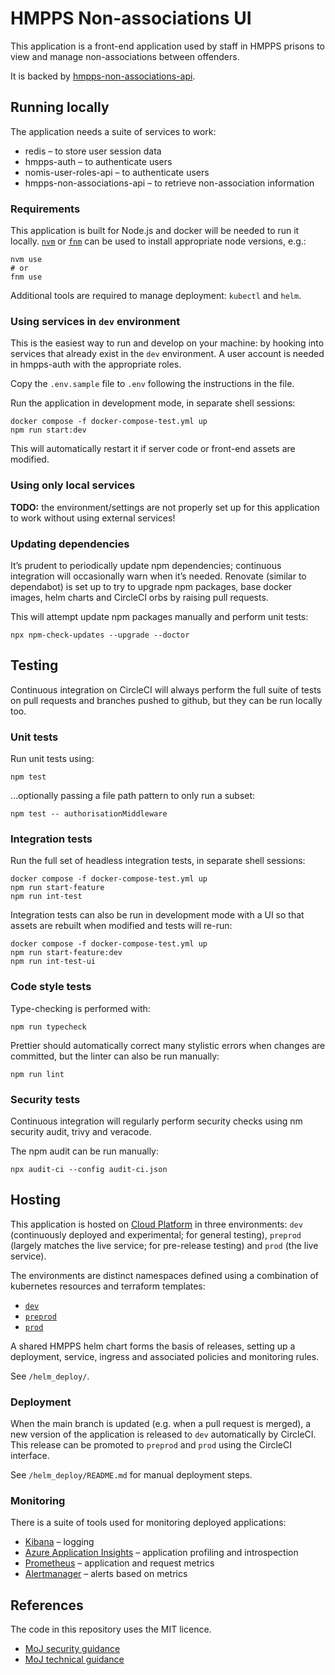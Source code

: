 # HMPPS Non-associations UI

This application is a front-end application used by staff in HMPPS prisons to view and manage non-associations between offenders.

It is backed by [hmpps-non-associations-api](https://github.com/ministryofjustice/hmpps-non-associations-api).

## Running locally

The application needs a suite of services to work:

* redis – to store user session data
* hmpps-auth – to authenticate users
* nomis-user-roles-api – to authenticate users
* hmpps-non-associations-api – to retrieve non-association information

### Requirements

This application is built for Node.js and docker will be needed to run it locally.
[`nvm`](https://github.com/nvm-sh/nvm) or [`fnm`](https://github.com/Schniz/fnm)
can be used to install appropriate node versions, e.g.:

```shell
nvm use
# or
fnm use
```

Additional tools are required to manage deployment: `kubectl` and `helm`.

### Using services in `dev` environment

This is the easiest way to run and develop on your machine: by hooking into services that already exist
in the `dev` environment.
A user account is needed in hmpps-auth with the appropriate roles.

Copy the `.env.sample` file to `.env` following the instructions in the file.

Run the application in development mode, in separate shell sessions:

```shell
docker compose -f docker-compose-test.yml up
npm run start:dev
```

This will automatically restart it if server code or front-end assets are modified.

### Using only local services

**TODO:** the environment/settings are not properly set up for this application to work without using external services!

### Updating dependencies

It’s prudent to periodically update npm dependencies; continuous integration will occasionally warn when it’s needed.
Renovate (similar to dependabot) is set up to try to upgrade
npm packages, base docker images, helm charts and CircleCI orbs
by raising pull requests.

This will attempt update npm packages manually and perform unit tests:

```shell
npx npm-check-updates --upgrade --doctor
```

## Testing

Continuous integration on CircleCI will always perform the full suite of tests on pull requests and branches pushed to github,
but they can be run locally too.

### Unit tests

Run unit tests using:

```shell
npm test
```

…optionally passing a file path pattern to only run a subset:

```shell
npm test -- authorisationMiddleware
```

### Integration tests

Run the full set of headless integration tests, in separate shell sessions:

```shell
docker compose -f docker-compose-test.yml up
npm run start-feature
npm run int-test
```

Integration tests can also be run in development mode with a UI
so that assets are rebuilt when modified and tests will re-run:

```shell
docker compose -f docker-compose-test.yml up
npm run start-feature:dev
npm run int-test-ui
```

### Code style tests

Type-checking is performed with:

```shell
npm run typecheck
```

Prettier should automatically correct many stylistic errors when changes are committed,
but the linter can also be run manually:

```shell
npm run lint
```

### Security tests

Continuous integration will regularly perform security checks using nm security audit, trivy and veracode.

The npm audit can be run manually:

```shell
npx audit-ci --config audit-ci.json
```

## Hosting

This application is hosted on [Cloud Platform](https://user-guide.cloud-platform.service.justice.gov.uk/)
in three environments:
`dev` (continuously deployed and experimental; for general testing),
`preprod` (largely matches the live service; for pre-release testing)
and `prod` (the live service).

The environments are distinct namespaces defined using a combination of kubernetes resources and terraform templates:

* [`dev`](https://github.com/ministryofjustice/cloud-platform-environments/tree/main/namespaces/live.cloud-platform.service.justice.gov.uk/hmpps-non-associations-dev)
* [`preprod`](https://github.com/ministryofjustice/cloud-platform-environments/tree/main/namespaces/live.cloud-platform.service.justice.gov.uk/hmpps-non-associations-preprod)
* [`prod`](https://github.com/ministryofjustice/cloud-platform-environments/tree/main/namespaces/live.cloud-platform.service.justice.gov.uk/hmpps-non-associations-prod)

A shared HMPPS helm chart forms the basis of releases,
setting up a deployment, service, ingress and associated policies and monitoring rules.

See `/helm_deploy/`.

### Deployment

When the main branch is updated (e.g. when a pull request is merged),
a new version of the application is released to `dev` automatically by CircleCI.
This release can be promoted to `preprod` and `prod` using the CircleCI interface.

See `/helm_deploy/README.md` for manual deployment steps.

### Monitoring

There is a suite of tools used for monitoring deployed applications:

* [Kibana](https://kibana.cloud-platform.service.justice.gov.uk/_plugin/kibana/app/kibana) – logging
* [Azure Application Insights](https://portal.azure.com/) – application profiling and introspection
* [Prometheus](https://prometheus.cloud-platform.service.justice.gov.uk/) – application and request metrics
* [Alertmanager](https://alertmanager.live.cloud-platform.service.justice.gov.uk/) – alerts based on metrics

## References

The code in this repository uses the MIT licence.

* [MoJ security guidance](https://security-guidance.service.justice.gov.uk/)
* [MoJ technical guidance](https://technical-guidance.service.justice.gov.uk/)
